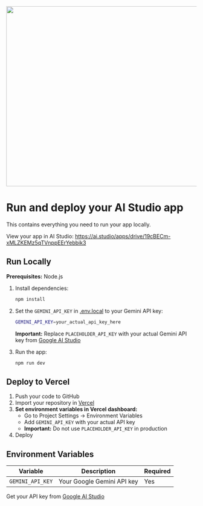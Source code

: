 <div align="center">
<img width="1200" height="475" alt="GHBanner" src="https://github.com/user-attachments/assets/0aa67016-6eaf-458a-adb2-6e31a0763ed6" />
</div>

# Run and deploy your AI Studio app

This contains everything you need to run your app locally.

View your app in AI Studio: https://ai.studio/apps/drive/19cBECm-xMLZKEMz5qTVnppEErYebbik3

## Run Locally

**Prerequisites:**  Node.js


1. Install dependencies:
   ```bash
   npm install
   ```

2. Set the `GEMINI_API_KEY` in [.env.local](.env.local) to your Gemini API key:
   ```bash
   GEMINI_API_KEY=your_actual_api_key_here
   ```
   **Important:** Replace `PLACEHOLDER_API_KEY` with your actual Gemini API key from [Google AI Studio](https://aistudio.google.com/apikey)

3. Run the app:
   ```bash
   npm run dev
   ```

## Deploy to Vercel

1. Push your code to GitHub
2. Import your repository in [Vercel](https://vercel.com)
3. **Set environment variables in Vercel dashboard:**
   - Go to Project Settings → Environment Variables
   - Add `GEMINI_API_KEY` with your actual API key
   - **Important:** Do not use `PLACEHOLDER_API_KEY` in production
4. Deploy

## Environment Variables

| Variable | Description | Required |
|----------|-------------|----------|
| `GEMINI_API_KEY` | Your Google Gemini API key | Yes |

Get your API key from [Google AI Studio](https://aistudio.google.com/apikey)
